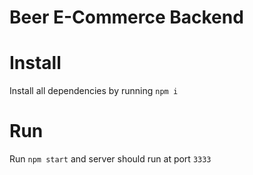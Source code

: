 # Beer E-Commerce Backend

# Install

Install all dependencies by running `npm i`

# Run

Run `npm start` and server should run at port `3333`
